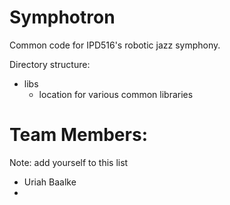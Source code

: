 Symphotron
==========

Common code for IPD516's robotic jazz symphony.

Directory structure:
* libs
  * location for various common libraries


Team Members:
============
Note: add yourself to this list 
* Uriah Baalke 
* 








